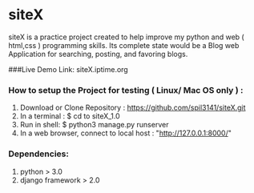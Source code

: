 # siteX

siteX is a practice project created to help improve my python and web ( html,css ) programming skills.
Its complete state would be a Blog web Application for searching, posting, and favoring blogs. 

###Live Demo 
 Link: siteX.iptime.org

### How to setup the Project for testing ( Linux/ Mac OS only ) : 
 1. Download or Clone Repository : https://github.com/spil3141/siteX.git
 2. In a terminal : $ cd to siteX_1.0 
 3. Run in shell: $ python3 manage.py runserver 
 3. In a web browser, connect to local host : "http://127.0.0.1:8000/"

### Dependencies: 
 1. python > 3.0
 2. django framework > 2.0
